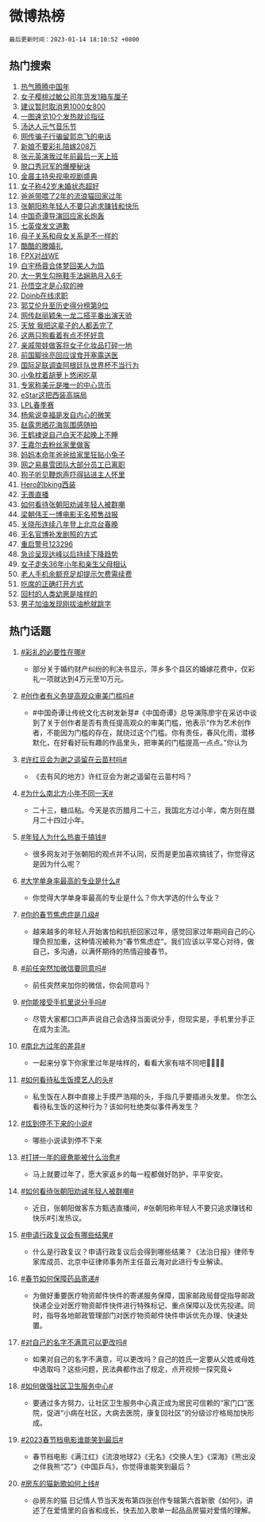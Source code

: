 # 微博热榜

`最后更新时间：2023-01-14 18:10:52 +0800`

## 热门搜索

1. [热气腾腾中国年](https://m.weibo.cn/search?containerid=100103type%3D1%26t%3D10%26q%3D%23%E7%83%AD%E6%B0%94%E8%85%BE%E8%85%BE%E4%B8%AD%E5%9B%BD%E5%B9%B4%23&stream_entry_id=51&isnewpage=1&extparam=seat%3D1%26cate%3D10103%26dgr%3D0%26c_type%3D51%26filter_type%3Drealtimehot%26pos%3D0%26display_time%3D1673691051%26pre_seqid%3D1673691051608025055372&luicode=10000011&lfid=106003type%253D25%2526t%253D3%2526disable_hot%253D1%2526filter_type%253Drealtimehot)
1. [女子樱桃过敏公司年货发1箱车厘子](https://m.weibo.cn/search?containerid=100103type%3D1%26t%3D10%26q%3D%23%E5%A5%B3%E5%AD%90%E6%A8%B1%E6%A1%83%E8%BF%87%E6%95%8F%E5%85%AC%E5%8F%B8%E5%B9%B4%E8%B4%A7%E5%8F%911%E7%AE%B1%E8%BD%A6%E5%8E%98%E5%AD%90%23&stream_entry_id=31&isnewpage=1&extparam=seat%3D1%26band_rank%3D1%26stream_entry_id%3D31%26cate%3D5001%26filter_type%3Drealtimehot%26flag%3D1%26dgr%3D0%26q%3D%2523%25E5%25A5%25B3%25E5%25AD%2590%25E6%25A8%25B1%25E6%25A1%2583%25E8%25BF%2587%25E6%2595%258F%25E5%2585%25AC%25E5%258F%25B8%25E5%25B9%25B4%25E8%25B4%25A7%25E5%258F%25911%25E7%25AE%25B1%25E8%25BD%25A6%25E5%258E%2598%25E5%25AD%2590%2523%26realpos%3D1%26c_type%3D31%26lcate%3D5001%26pos%3D0%26display_time%3D1673691051%26pre_seqid%3D1673691051608025055372&luicode=10000011&lfid=106003type%253D25%2526t%253D3%2526disable_hot%253D1%2526filter_type%253Drealtimehot)
1. [建议暂时取消男1000女800](https://m.weibo.cn/search?containerid=100103type%3D1%26t%3D10%26q%3D%23%E5%BB%BA%E8%AE%AE%E6%9A%82%E6%97%B6%E5%8F%96%E6%B6%88%E7%94%B71000%E5%A5%B3800%23&stream_entry_id=31&isnewpage=1&extparam=seat%3D1%26band_rank%3D2%26stream_entry_id%3D31%26cate%3D5001%26filter_type%3Drealtimehot%26flag%3D16%26dgr%3D0%26q%3D%2523%25E5%25BB%25BA%25E8%25AE%25AE%25E6%259A%2582%25E6%2597%25B6%25E5%258F%2596%25E6%25B6%2588%25E7%2594%25B71000%25E5%25A5%25B3800%2523%26realpos%3D2%26c_type%3D31%26lcate%3D5001%26pos%3D1%26display_time%3D1673691051%26pre_seqid%3D1673691051608025055372&luicode=10000011&lfid=106003type%253D25%2526t%253D3%2526disable_hot%253D1%2526filter_type%253Drealtimehot)
1. [一图速览10个发热就诊指征](https://m.weibo.cn/search?containerid=100103type%3D1%26t%3D10%26q%3D%23%E4%B8%80%E5%9B%BE%E9%80%9F%E8%A7%8810%E4%B8%AA%E5%8F%91%E7%83%AD%E5%B0%B1%E8%AF%8A%E6%8C%87%E5%BE%81%23&stream_entry_id=31&isnewpage=1&extparam=seat%3D1%26band_rank%3D3%26stream_entry_id%3D31%26cate%3D5001%26filter_type%3Drealtimehot%26flag%3D0%26dgr%3D0%26q%3D%2523%25E4%25B8%2580%25E5%259B%25BE%25E9%2580%259F%25E8%25A7%258810%25E4%25B8%25AA%25E5%258F%2591%25E7%2583%25AD%25E5%25B0%25B1%25E8%25AF%258A%25E6%258C%2587%25E5%25BE%2581%2523%26realpos%3D3%26c_type%3D31%26lcate%3D5001%26pos%3D2%26display_time%3D1673691051%26pre_seqid%3D1673691051608025055372&luicode=10000011&lfid=106003type%253D25%2526t%253D3%2526disable_hot%253D1%2526filter_type%253Drealtimehot)
1. [汤达人元气音乐节](https://m.weibo.cn/search?containerid=100103type%3D1%26t%3D10%26q%3D%23%E6%B1%A4%E8%BE%BE%E4%BA%BA%E5%85%83%E6%B0%94%E9%9F%B3%E4%B9%90%E8%8A%82%23&stream_entry_id=31&isnewpage=1&extparam=seat%3D1%26stream_entry_id%3D31%26cate%3D5001%26band_rank%3D4%26adid%3D178157%26filter_type%3Drealtimehot%26dgr%3D0%26q%3D%2523%25E6%25B1%25A4%25E8%25BE%25BE%25E4%25BA%25BA%25E5%2585%2583%25E6%25B0%2594%25E9%259F%25B3%25E4%25B9%2590%25E8%258A%2582%2523%26topic_ad%3D1%26c_type%3D31%26lcate%3D5001%26pos%3D3%26display_time%3D1673691051%26pre_seqid%3D1673691051608025055372&luicode=10000011&lfid=106003type%253D25%2526t%253D3%2526disable_hot%253D1%2526filter_type%253Drealtimehot)
1. [网传骗子行骗留郭京飞的电话](https://m.weibo.cn/search?containerid=100103type%3D1%26t%3D10%26q%3D%23%E7%BD%91%E4%BC%A0%E9%AA%97%E5%AD%90%E8%A1%8C%E9%AA%97%E7%95%99%E9%83%AD%E4%BA%AC%E9%A3%9E%E7%9A%84%E7%94%B5%E8%AF%9D%23&stream_entry_id=31&isnewpage=1&extparam=seat%3D1%26band_rank%3D4%26stream_entry_id%3D31%26cate%3D5001%26filter_type%3Drealtimehot%26flag%3D16%26dgr%3D0%26q%3D%2523%25E7%25BD%2591%25E4%25BC%25A0%25E9%25AA%2597%25E5%25AD%2590%25E8%25A1%258C%25E9%25AA%2597%25E7%2595%2599%25E9%2583%25AD%25E4%25BA%25AC%25E9%25A3%259E%25E7%259A%2584%25E7%2594%25B5%25E8%25AF%259D%2523%26realpos%3D4%26c_type%3D31%26lcate%3D5001%26pos%3D4%26display_time%3D1673691051%26pre_seqid%3D1673691051608025055372&luicode=10000011&lfid=106003type%253D25%2526t%253D3%2526disable_hot%253D1%2526filter_type%253Drealtimehot)
1. [新娘不要彩礼陪嫁208万](https://m.weibo.cn/search?containerid=100103type%3D1%26t%3D10%26q%3D%23%E6%96%B0%E5%A8%98%E4%B8%8D%E8%A6%81%E5%BD%A9%E7%A4%BC%E9%99%AA%E5%AB%81208%E4%B8%87%23&stream_entry_id=31&isnewpage=1&extparam=seat%3D1%26band_rank%3D5%26stream_entry_id%3D31%26cate%3D5001%26filter_type%3Drealtimehot%26flag%3D2%26dgr%3D0%26q%3D%2523%25E6%2596%25B0%25E5%25A8%2598%25E4%25B8%258D%25E8%25A6%2581%25E5%25BD%25A9%25E7%25A4%25BC%25E9%2599%25AA%25E5%25AB%2581208%25E4%25B8%2587%2523%26realpos%3D5%26c_type%3D31%26lcate%3D5001%26pos%3D5%26display_time%3D1673691051%26pre_seqid%3D1673691051608025055372&luicode=10000011&lfid=106003type%253D25%2526t%253D3%2526disable_hot%253D1%2526filter_type%253Drealtimehot)
1. [张元英演我过年前最后一天上班](https://m.weibo.cn/search?containerid=100103type%3D1%26t%3D10%26q%3D%23%E5%BC%A0%E5%85%83%E8%8B%B1%E6%BC%94%E6%88%91%E8%BF%87%E5%B9%B4%E5%89%8D%E6%9C%80%E5%90%8E%E4%B8%80%E5%A4%A9%E4%B8%8A%E7%8F%AD%23&stream_entry_id=31&isnewpage=1&extparam=seat%3D1%26band_rank%3D6%26stream_entry_id%3D31%26cate%3D5001%26filter_type%3Drealtimehot%26flag%3D1%26dgr%3D0%26q%3D%2523%25E5%25BC%25A0%25E5%2585%2583%25E8%258B%25B1%25E6%25BC%2594%25E6%2588%2591%25E8%25BF%2587%25E5%25B9%25B4%25E5%2589%258D%25E6%259C%2580%25E5%2590%258E%25E4%25B8%2580%25E5%25A4%25A9%25E4%25B8%258A%25E7%258F%25AD%2523%26realpos%3D6%26c_type%3D31%26lcate%3D5001%26pos%3D6%26display_time%3D1673691051%26pre_seqid%3D1673691051608025055372&luicode=10000011&lfid=106003type%253D25%2526t%253D3%2526disable_hot%253D1%2526filter_type%253Drealtimehot)
1. [脱口秀冠军的爆梗秘诀](https://m.weibo.cn/search?containerid=100103type%3D1%26t%3D10%26q%3D%23%E8%84%B1%E5%8F%A3%E7%A7%80%E5%86%A0%E5%86%9B%E7%9A%84%E7%88%86%E6%A2%97%E7%A7%98%E8%AF%80%23&stream_entry_id=31&isnewpage=1&extparam=seat%3D1%26stream_entry_id%3D31%26cate%3D5001%26band_rank%3D7%26adid%3D177719%26filter_type%3Drealtimehot%26dgr%3D0%26q%3D%2523%25E8%2584%25B1%25E5%258F%25A3%25E7%25A7%2580%25E5%2586%25A0%25E5%2586%259B%25E7%259A%2584%25E7%2588%2586%25E6%25A2%2597%25E7%25A7%2598%25E8%25AF%2580%2523%26topic_ad%3D1%26c_type%3D31%26lcate%3D5001%26pos%3D7%26display_time%3D1673691051%26pre_seqid%3D1673691051608025055372&luicode=10000011&lfid=106003type%253D25%2526t%253D3%2526disable_hot%253D1%2526filter_type%253Drealtimehot)
1. [金晨主持央视电视剧盛典](https://m.weibo.cn/search?containerid=100103type%3D1%26t%3D10%26q%3D%23%E9%87%91%E6%99%A8%E4%B8%BB%E6%8C%81%E5%A4%AE%E8%A7%86%E7%94%B5%E8%A7%86%E5%89%A7%E7%9B%9B%E5%85%B8%23&stream_entry_id=31&isnewpage=1&extparam=seat%3D1%26band_rank%3D7%26stream_entry_id%3D31%26cate%3D5001%26filter_type%3Drealtimehot%26flag%3D0%26dgr%3D0%26q%3D%2523%25E9%2587%2591%25E6%2599%25A8%25E4%25B8%25BB%25E6%258C%2581%25E5%25A4%25AE%25E8%25A7%2586%25E7%2594%25B5%25E8%25A7%2586%25E5%2589%25A7%25E7%259B%259B%25E5%2585%25B8%2523%26realpos%3D7%26c_type%3D31%26lcate%3D5001%26pos%3D8%26display_time%3D1673691051%26pre_seqid%3D1673691051608025055372&luicode=10000011&lfid=106003type%253D25%2526t%253D3%2526disable_hot%253D1%2526filter_type%253Drealtimehot)
1. [女子称42岁未婚状态超好](https://m.weibo.cn/search?containerid=100103type%3D1%26t%3D10%26q%3D%23%E5%A5%B3%E5%AD%90%E7%A7%B042%E5%B2%81%E6%9C%AA%E5%A9%9A%E7%8A%B6%E6%80%81%E8%B6%85%E5%A5%BD%23&stream_entry_id=31&isnewpage=1&extparam=seat%3D1%26band_rank%3D8%26stream_entry_id%3D31%26cate%3D5001%26filter_type%3Drealtimehot%26flag%3D16%26dgr%3D0%26q%3D%2523%25E5%25A5%25B3%25E5%25AD%2590%25E7%25A7%25B042%25E5%25B2%2581%25E6%259C%25AA%25E5%25A9%259A%25E7%258A%25B6%25E6%2580%2581%25E8%25B6%2585%25E5%25A5%25BD%2523%26realpos%3D8%26c_type%3D31%26lcate%3D5001%26pos%3D9%26display_time%3D1673691051%26pre_seqid%3D1673691051608025055372&luicode=10000011&lfid=106003type%253D25%2526t%253D3%2526disable_hot%253D1%2526filter_type%253Drealtimehot)
1. [爸爸带喂了2年的流浪猫回家过年](https://m.weibo.cn/search?containerid=100103type%3D1%26t%3D10%26q%3D%23%E7%88%B8%E7%88%B8%E5%B8%A6%E5%96%82%E4%BA%862%E5%B9%B4%E7%9A%84%E6%B5%81%E6%B5%AA%E7%8C%AB%E5%9B%9E%E5%AE%B6%E8%BF%87%E5%B9%B4%23&stream_entry_id=31&isnewpage=1&extparam=seat%3D1%26band_rank%3D9%26stream_entry_id%3D31%26cate%3D5001%26filter_type%3Drealtimehot%26flag%3D1%26dgr%3D0%26q%3D%2523%25E7%2588%25B8%25E7%2588%25B8%25E5%25B8%25A6%25E5%2596%2582%25E4%25BA%25862%25E5%25B9%25B4%25E7%259A%2584%25E6%25B5%2581%25E6%25B5%25AA%25E7%258C%25AB%25E5%259B%259E%25E5%25AE%25B6%25E8%25BF%2587%25E5%25B9%25B4%2523%26realpos%3D9%26c_type%3D31%26lcate%3D5001%26pos%3D10%26display_time%3D1673691051%26pre_seqid%3D1673691051608025055372&luicode=10000011&lfid=106003type%253D25%2526t%253D3%2526disable_hot%253D1%2526filter_type%253Drealtimehot)
1. [张朝阳称年轻人不要只追求赚钱和快乐](https://m.weibo.cn/search?containerid=100103type%3D1%26t%3D10%26q%3D%23%E5%BC%A0%E6%9C%9D%E9%98%B3%E7%A7%B0%E5%B9%B4%E8%BD%BB%E4%BA%BA%E4%B8%8D%E8%A6%81%E5%8F%AA%E8%BF%BD%E6%B1%82%E8%B5%9A%E9%92%B1%E5%92%8C%E5%BF%AB%E4%B9%90%23&stream_entry_id=31&isnewpage=1&extparam=seat%3D1%26band_rank%3D10%26stream_entry_id%3D31%26cate%3D5001%26filter_type%3Drealtimehot%26flag%3D16%26dgr%3D0%26q%3D%2523%25E5%25BC%25A0%25E6%259C%259D%25E9%2598%25B3%25E7%25A7%25B0%25E5%25B9%25B4%25E8%25BD%25BB%25E4%25BA%25BA%25E4%25B8%258D%25E8%25A6%2581%25E5%258F%25AA%25E8%25BF%25BD%25E6%25B1%2582%25E8%25B5%259A%25E9%2592%25B1%25E5%2592%258C%25E5%25BF%25AB%25E4%25B9%2590%2523%26realpos%3D10%26c_type%3D31%26lcate%3D5001%26pos%3D11%26display_time%3D1673691051%26pre_seqid%3D1673691051608025055372&luicode=10000011&lfid=106003type%253D25%2526t%253D3%2526disable_hot%253D1%2526filter_type%253Drealtimehot)
1. [中国奇谭导演回应家长炮轰](https://m.weibo.cn/search?containerid=100103type%3D1%26t%3D10%26q%3D%23%E4%B8%AD%E5%9B%BD%E5%A5%87%E8%B0%AD%E5%AF%BC%E6%BC%94%E5%9B%9E%E5%BA%94%E5%AE%B6%E9%95%BF%E7%82%AE%E8%BD%B0%23&stream_entry_id=31&isnewpage=1&extparam=seat%3D1%26band_rank%3D11%26stream_entry_id%3D31%26cate%3D5001%26filter_type%3Drealtimehot%26flag%3D1%26dgr%3D0%26q%3D%2523%25E4%25B8%25AD%25E5%259B%25BD%25E5%25A5%2587%25E8%25B0%25AD%25E5%25AF%25BC%25E6%25BC%2594%25E5%259B%259E%25E5%25BA%2594%25E5%25AE%25B6%25E9%2595%25BF%25E7%2582%25AE%25E8%25BD%25B0%2523%26realpos%3D11%26c_type%3D31%26lcate%3D5001%26pos%3D12%26display_time%3D1673691051%26pre_seqid%3D1673691051608025055372&luicode=10000011&lfid=106003type%253D25%2526t%253D3%2526disable_hot%253D1%2526filter_type%253Drealtimehot)
1. [七英俊发文道歉](https://m.weibo.cn/search?containerid=100103type%3D1%26t%3D10%26q%3D%23%E4%B8%83%E8%8B%B1%E4%BF%8A%E5%8F%91%E6%96%87%E9%81%93%E6%AD%89%23&stream_entry_id=31&isnewpage=1&extparam=seat%3D1%26band_rank%3D12%26stream_entry_id%3D31%26cate%3D5001%26filter_type%3Drealtimehot%26flag%3D1%26dgr%3D0%26q%3D%2523%25E4%25B8%2583%25E8%258B%25B1%25E4%25BF%258A%25E5%258F%2591%25E6%2596%2587%25E9%2581%2593%25E6%25AD%2589%2523%26realpos%3D12%26c_type%3D31%26lcate%3D5001%26pos%3D13%26display_time%3D1673691051%26pre_seqid%3D1673691051608025055372&luicode=10000011&lfid=106003type%253D25%2526t%253D3%2526disable_hot%253D1%2526filter_type%253Drealtimehot)
1. [母子关系和母女关系是不一样的](https://m.weibo.cn/search?containerid=100103type%3D1%26t%3D10%26q%3D%E6%AF%8D%E5%AD%90%E5%85%B3%E7%B3%BB%E5%92%8C%E6%AF%8D%E5%A5%B3%E5%85%B3%E7%B3%BB%E6%98%AF%E4%B8%8D%E4%B8%80%E6%A0%B7%E7%9A%84&stream_entry_id=31&isnewpage=1&extparam=seat%3D1%26band_rank%3D13%26stream_entry_id%3D31%26cate%3D5001%26filter_type%3Drealtimehot%26flag%3D1%26dgr%3D0%26q%3D%25E6%25AF%258D%25E5%25AD%2590%25E5%2585%25B3%25E7%25B3%25BB%25E5%2592%258C%25E6%25AF%258D%25E5%25A5%25B3%25E5%2585%25B3%25E7%25B3%25BB%25E6%2598%25AF%25E4%25B8%258D%25E4%25B8%2580%25E6%25A0%25B7%25E7%259A%2584%26realpos%3D13%26c_type%3D31%26lcate%3D5001%26pos%3D14%26display_time%3D1673691051%26pre_seqid%3D1673691051608025055372&luicode=10000011&lfid=106003type%253D25%2526t%253D3%2526disable_hot%253D1%2526filter_type%253Drealtimehot)
1. [酷酷的滕婚礼](https://m.weibo.cn/search?containerid=100103type%3D1%26t%3D10%26q%3D%23%E9%85%B7%E9%85%B7%E7%9A%84%E6%BB%95%E5%A9%9A%E7%A4%BC%23&stream_entry_id=31&isnewpage=1&extparam=seat%3D1%26band_rank%3D14%26stream_entry_id%3D31%26cate%3D5001%26filter_type%3Drealtimehot%26flag%3D0%26dgr%3D0%26q%3D%2523%25E9%2585%25B7%25E9%2585%25B7%25E7%259A%2584%25E6%25BB%2595%25E5%25A9%259A%25E7%25A4%25BC%2523%26realpos%3D14%26c_type%3D31%26lcate%3D5001%26pos%3D15%26display_time%3D1673691051%26pre_seqid%3D1673691051608025055372&luicode=10000011&lfid=106003type%253D25%2526t%253D3%2526disable_hot%253D1%2526filter_type%253Drealtimehot)
1. [FPX对战WE](https://m.weibo.cn/search?containerid=100103type%3D1%26t%3D10%26q%3D%23FPX%E5%AF%B9%E6%88%98WE%23&stream_entry_id=31&isnewpage=1&extparam=seat%3D1%26band_rank%3D15%26stream_entry_id%3D31%26cate%3D5001%26filter_type%3Drealtimehot%26flag%3D0%26dgr%3D0%26q%3D%2523FPX%25E5%25AF%25B9%25E6%2588%2598WE%2523%26realpos%3D15%26c_type%3D31%26lcate%3D5001%26pos%3D16%26display_time%3D1673691051%26pre_seqid%3D1673691051608025055372&luicode=10000011&lfid=106003type%253D25%2526t%253D3%2526disable_hot%253D1%2526filter_type%253Drealtimehot)
1. [白宇杨蓉合体梦回美人为馅](https://m.weibo.cn/search?containerid=100103type%3D1%26t%3D10%26q%3D%23%E7%99%BD%E5%AE%87%E6%9D%A8%E8%93%89%E5%90%88%E4%BD%93%E6%A2%A6%E5%9B%9E%E7%BE%8E%E4%BA%BA%E4%B8%BA%E9%A6%85%23&stream_entry_id=31&isnewpage=1&extparam=seat%3D1%26band_rank%3D16%26stream_entry_id%3D31%26cate%3D5001%26filter_type%3Drealtimehot%26flag%3D1%26dgr%3D0%26q%3D%2523%25E7%2599%25BD%25E5%25AE%2587%25E6%259D%25A8%25E8%2593%2589%25E5%2590%2588%25E4%25BD%2593%25E6%25A2%25A6%25E5%259B%259E%25E7%25BE%258E%25E4%25BA%25BA%25E4%25B8%25BA%25E9%25A6%2585%2523%26realpos%3D16%26c_type%3D31%26lcate%3D5001%26pos%3D17%26display_time%3D1673691051%26pre_seqid%3D1673691051608025055372&luicode=10000011&lfid=106003type%253D25%2526t%253D3%2526disable_hot%253D1%2526filter_type%253Drealtimehot)
1. [大一男生勾拖鞋手法娴熟月入6千](https://m.weibo.cn/search?containerid=100103type%3D1%26t%3D10%26q%3D%23%E5%A4%A7%E4%B8%80%E7%94%B7%E7%94%9F%E5%8B%BE%E6%8B%96%E9%9E%8B%E6%89%8B%E6%B3%95%E5%A8%B4%E7%86%9F%E6%9C%88%E5%85%A56%E5%8D%83%23&stream_entry_id=31&isnewpage=1&extparam=seat%3D1%26band_rank%3D17%26stream_entry_id%3D31%26cate%3D5001%26filter_type%3Drealtimehot%26flag%3D0%26dgr%3D0%26q%3D%2523%25E5%25A4%25A7%25E4%25B8%2580%25E7%2594%25B7%25E7%2594%259F%25E5%258B%25BE%25E6%258B%2596%25E9%259E%258B%25E6%2589%258B%25E6%25B3%2595%25E5%25A8%25B4%25E7%2586%259F%25E6%259C%2588%25E5%2585%25A56%25E5%258D%2583%2523%26realpos%3D17%26c_type%3D31%26lcate%3D5001%26pos%3D18%26display_time%3D1673691051%26pre_seqid%3D1673691051608025055372&luicode=10000011&lfid=106003type%253D25%2526t%253D3%2526disable_hot%253D1%2526filter_type%253Drealtimehot)
1. [孙悟空才是心软的神](https://m.weibo.cn/search?containerid=100103type%3D1%26t%3D10%26q%3D%23%E5%AD%99%E6%82%9F%E7%A9%BA%E6%89%8D%E6%98%AF%E5%BF%83%E8%BD%AF%E7%9A%84%E7%A5%9E%23&stream_entry_id=31&isnewpage=1&extparam=seat%3D1%26band_rank%3D18%26stream_entry_id%3D31%26cate%3D5001%26filter_type%3Drealtimehot%26flag%3D0%26dgr%3D0%26q%3D%2523%25E5%25AD%2599%25E6%2582%259F%25E7%25A9%25BA%25E6%2589%258D%25E6%2598%25AF%25E5%25BF%2583%25E8%25BD%25AF%25E7%259A%2584%25E7%25A5%259E%2523%26realpos%3D18%26c_type%3D31%26lcate%3D5001%26pos%3D19%26display_time%3D1673691051%26pre_seqid%3D1673691051608025055372&luicode=10000011&lfid=106003type%253D25%2526t%253D3%2526disable_hot%253D1%2526filter_type%253Drealtimehot)
1. [Doinb在线求职](https://m.weibo.cn/search?containerid=100103type%3D1%26t%3D10%26q%3D%23Doinb%E5%9C%A8%E7%BA%BF%E6%B1%82%E8%81%8C%23&stream_entry_id=31&isnewpage=1&extparam=seat%3D1%26band_rank%3D19%26stream_entry_id%3D31%26cate%3D5001%26filter_type%3Drealtimehot%26flag%3D1%26dgr%3D0%26q%3D%2523Doinb%25E5%259C%25A8%25E7%25BA%25BF%25E6%25B1%2582%25E8%2581%258C%2523%26realpos%3D19%26c_type%3D31%26lcate%3D5001%26pos%3D20%26display_time%3D1673691051%26pre_seqid%3D1673691051608025055372&luicode=10000011&lfid=106003type%253D25%2526t%253D3%2526disable_hot%253D1%2526filter_type%253Drealtimehot)
1. [郭艾伦升至历史得分榜第9位](https://m.weibo.cn/search?containerid=100103type%3D1%26t%3D10%26q%3D%23%E9%83%AD%E8%89%BE%E4%BC%A6%E5%8D%87%E8%87%B3%E5%8E%86%E5%8F%B2%E5%BE%97%E5%88%86%E6%A6%9C%E7%AC%AC9%E4%BD%8D%23&stream_entry_id=31&isnewpage=1&extparam=seat%3D1%26band_rank%3D20%26stream_entry_id%3D31%26cate%3D5001%26filter_type%3Drealtimehot%26flag%3D1%26dgr%3D0%26q%3D%2523%25E9%2583%25AD%25E8%2589%25BE%25E4%25BC%25A6%25E5%258D%2587%25E8%2587%25B3%25E5%258E%2586%25E5%258F%25B2%25E5%25BE%2597%25E5%2588%2586%25E6%25A6%259C%25E7%25AC%25AC9%25E4%25BD%258D%2523%26realpos%3D20%26c_type%3D31%26lcate%3D5001%26pos%3D21%26display_time%3D1673691051%26pre_seqid%3D1673691051608025055372&luicode=10000011&lfid=106003type%253D25%2526t%253D3%2526disable_hot%253D1%2526filter_type%253Drealtimehot)
1. [网传赵丽颖朱一龙二搭平番出演天骄](https://m.weibo.cn/search?containerid=100103type%3D1%26t%3D10%26q%3D%23%E7%BD%91%E4%BC%A0%E8%B5%B5%E4%B8%BD%E9%A2%96%E6%9C%B1%E4%B8%80%E9%BE%99%E4%BA%8C%E6%90%AD%E5%B9%B3%E7%95%AA%E5%87%BA%E6%BC%94%E5%A4%A9%E9%AA%84%23&stream_entry_id=31&isnewpage=1&extparam=seat%3D1%26band_rank%3D21%26stream_entry_id%3D31%26cate%3D5001%26filter_type%3Drealtimehot%26flag%3D2%26dgr%3D0%26q%3D%2523%25E7%25BD%2591%25E4%25BC%25A0%25E8%25B5%25B5%25E4%25B8%25BD%25E9%25A2%2596%25E6%259C%25B1%25E4%25B8%2580%25E9%25BE%2599%25E4%25BA%258C%25E6%2590%25AD%25E5%25B9%25B3%25E7%2595%25AA%25E5%2587%25BA%25E6%25BC%2594%25E5%25A4%25A9%25E9%25AA%2584%2523%26realpos%3D21%26c_type%3D31%26lcate%3D5001%26pos%3D22%26display_time%3D1673691051%26pre_seqid%3D1673691051608025055372&luicode=10000011&lfid=106003type%253D25%2526t%253D3%2526disable_hot%253D1%2526filter_type%253Drealtimehot)
1. [天放 我把这辈子的人都丢完了](https://m.weibo.cn/search?containerid=100103type%3D1%26t%3D10%26q%3D%E5%A4%A9%E6%94%BE+%E6%88%91%E6%8A%8A%E8%BF%99%E8%BE%88%E5%AD%90%E7%9A%84%E4%BA%BA%E9%83%BD%E4%B8%A2%E5%AE%8C%E4%BA%86&stream_entry_id=31&isnewpage=1&extparam=seat%3D1%26band_rank%3D22%26stream_entry_id%3D31%26cate%3D5001%26filter_type%3Drealtimehot%26flag%3D0%26dgr%3D0%26q%3D%25E5%25A4%25A9%25E6%2594%25BE%2520%25E6%2588%2591%25E6%258A%258A%25E8%25BF%2599%25E8%25BE%2588%25E5%25AD%2590%25E7%259A%2584%25E4%25BA%25BA%25E9%2583%25BD%25E4%25B8%25A2%25E5%25AE%258C%25E4%25BA%2586%26realpos%3D22%26c_type%3D31%26lcate%3D5001%26pos%3D23%26display_time%3D1673691051%26pre_seqid%3D1673691051608025055372&luicode=10000011&lfid=106003type%253D25%2526t%253D3%2526disable_hot%253D1%2526filter_type%253Drealtimehot)
1. [这两只狗看着有点不怀好意](https://m.weibo.cn/search?containerid=100103type%3D1%26t%3D10%26q%3D%23%E8%BF%99%E4%B8%A4%E5%8F%AA%E7%8B%97%E7%9C%8B%E7%9D%80%E6%9C%89%E7%82%B9%E4%B8%8D%E6%80%80%E5%A5%BD%E6%84%8F%23&stream_entry_id=31&isnewpage=1&extparam=seat%3D1%26band_rank%3D23%26stream_entry_id%3D31%26cate%3D5001%26filter_type%3Drealtimehot%26flag%3D1%26dgr%3D0%26q%3D%2523%25E8%25BF%2599%25E4%25B8%25A4%25E5%258F%25AA%25E7%258B%2597%25E7%259C%258B%25E7%259D%2580%25E6%259C%2589%25E7%2582%25B9%25E4%25B8%258D%25E6%2580%2580%25E5%25A5%25BD%25E6%2584%258F%2523%26realpos%3D23%26c_type%3D31%26lcate%3D5001%26pos%3D24%26display_time%3D1673691051%26pre_seqid%3D1673691051608025055372&luicode=10000011&lfid=106003type%253D25%2526t%253D3%2526disable_hot%253D1%2526filter_type%253Drealtimehot)
1. [亲戚带娃做客将女子化妆品打碎一地](https://m.weibo.cn/search?containerid=100103type%3D1%26t%3D10%26q%3D%23%E4%BA%B2%E6%88%9A%E5%B8%A6%E5%A8%83%E5%81%9A%E5%AE%A2%E5%B0%86%E5%A5%B3%E5%AD%90%E5%8C%96%E5%A6%86%E5%93%81%E6%89%93%E7%A2%8E%E4%B8%80%E5%9C%B0%23&stream_entry_id=31&isnewpage=1&extparam=seat%3D1%26band_rank%3D24%26stream_entry_id%3D31%26cate%3D5001%26filter_type%3Drealtimehot%26flag%3D0%26dgr%3D0%26q%3D%2523%25E4%25BA%25B2%25E6%2588%259A%25E5%25B8%25A6%25E5%25A8%2583%25E5%2581%259A%25E5%25AE%25A2%25E5%25B0%2586%25E5%25A5%25B3%25E5%25AD%2590%25E5%258C%2596%25E5%25A6%2586%25E5%2593%2581%25E6%2589%2593%25E7%25A2%258E%25E4%25B8%2580%25E5%259C%25B0%2523%26realpos%3D24%26c_type%3D31%26lcate%3D5001%26pos%3D25%26display_time%3D1673691051%26pre_seqid%3D1673691051608025055372&luicode=10000011&lfid=106003type%253D25%2526t%253D3%2526disable_hot%253D1%2526filter_type%253Drealtimehot)
1. [前国脚徐亮回应误食开塞露送医](https://m.weibo.cn/search?containerid=100103type%3D1%26t%3D10%26q%3D%23%E5%89%8D%E5%9B%BD%E8%84%9A%E5%BE%90%E4%BA%AE%E5%9B%9E%E5%BA%94%E8%AF%AF%E9%A3%9F%E5%BC%80%E5%A1%9E%E9%9C%B2%E9%80%81%E5%8C%BB%23&stream_entry_id=31&isnewpage=1&extparam=seat%3D1%26band_rank%3D25%26stream_entry_id%3D31%26cate%3D5001%26filter_type%3Drealtimehot%26flag%3D1%26dgr%3D0%26q%3D%2523%25E5%2589%258D%25E5%259B%25BD%25E8%2584%259A%25E5%25BE%2590%25E4%25BA%25AE%25E5%259B%259E%25E5%25BA%2594%25E8%25AF%25AF%25E9%25A3%259F%25E5%25BC%2580%25E5%25A1%259E%25E9%259C%25B2%25E9%2580%2581%25E5%258C%25BB%2523%26realpos%3D25%26c_type%3D31%26lcate%3D5001%26pos%3D26%26display_time%3D1673691051%26pre_seqid%3D1673691051608025055372&luicode=10000011&lfid=106003type%253D25%2526t%253D3%2526disable_hot%253D1%2526filter_type%253Drealtimehot)
1. [国际足联调查阿根廷队世界杯不当行为](https://m.weibo.cn/search?containerid=100103type%3D1%26t%3D10%26q%3D%23%E5%9B%BD%E9%99%85%E8%B6%B3%E8%81%94%E8%B0%83%E6%9F%A5%E9%98%BF%E6%A0%B9%E5%BB%B7%E9%98%9F%E4%B8%96%E7%95%8C%E6%9D%AF%E4%B8%8D%E5%BD%93%E8%A1%8C%E4%B8%BA%23&stream_entry_id=31&isnewpage=1&extparam=seat%3D1%26band_rank%3D26%26stream_entry_id%3D31%26cate%3D5001%26filter_type%3Drealtimehot%26flag%3D0%26dgr%3D0%26q%3D%2523%25E5%259B%25BD%25E9%2599%2585%25E8%25B6%25B3%25E8%2581%2594%25E8%25B0%2583%25E6%259F%25A5%25E9%2598%25BF%25E6%25A0%25B9%25E5%25BB%25B7%25E9%2598%259F%25E4%25B8%2596%25E7%2595%258C%25E6%259D%25AF%25E4%25B8%258D%25E5%25BD%2593%25E8%25A1%258C%25E4%25B8%25BA%2523%26realpos%3D26%26c_type%3D31%26lcate%3D5001%26pos%3D27%26display_time%3D1673691051%26pre_seqid%3D1673691051608025055372&luicode=10000011&lfid=106003type%253D25%2526t%253D3%2526disable_hot%253D1%2526filter_type%253Drealtimehot)
1. [小兔枕着胡萝卜悠闲吃草](https://m.weibo.cn/search?containerid=100103type%3D1%26t%3D10%26q%3D%23%E5%B0%8F%E5%85%94%E6%9E%95%E7%9D%80%E8%83%A1%E8%90%9D%E5%8D%9C%E6%82%A0%E9%97%B2%E5%90%83%E8%8D%89%23&stream_entry_id=31&isnewpage=1&extparam=seat%3D1%26band_rank%3D27%26stream_entry_id%3D31%26cate%3D5001%26filter_type%3Drealtimehot%26flag%3D0%26dgr%3D0%26q%3D%2523%25E5%25B0%258F%25E5%2585%2594%25E6%259E%2595%25E7%259D%2580%25E8%2583%25A1%25E8%2590%259D%25E5%258D%259C%25E6%2582%25A0%25E9%2597%25B2%25E5%2590%2583%25E8%258D%2589%2523%26realpos%3D27%26c_type%3D31%26lcate%3D5001%26pos%3D28%26display_time%3D1673691051%26pre_seqid%3D1673691051608025055372&luicode=10000011&lfid=106003type%253D25%2526t%253D3%2526disable_hot%253D1%2526filter_type%253Drealtimehot)
1. [专家称美元是唯一的中心货币](https://m.weibo.cn/search?containerid=100103type%3D1%26t%3D10%26q%3D%23%E4%B8%93%E5%AE%B6%E7%A7%B0%E7%BE%8E%E5%85%83%E6%98%AF%E5%94%AF%E4%B8%80%E7%9A%84%E4%B8%AD%E5%BF%83%E8%B4%A7%E5%B8%81%23&stream_entry_id=31&isnewpage=1&extparam=seat%3D1%26band_rank%3D28%26stream_entry_id%3D31%26cate%3D5001%26filter_type%3Drealtimehot%26flag%3D0%26dgr%3D0%26q%3D%2523%25E4%25B8%2593%25E5%25AE%25B6%25E7%25A7%25B0%25E7%25BE%258E%25E5%2585%2583%25E6%2598%25AF%25E5%2594%25AF%25E4%25B8%2580%25E7%259A%2584%25E4%25B8%25AD%25E5%25BF%2583%25E8%25B4%25A7%25E5%25B8%2581%2523%26realpos%3D28%26c_type%3D31%26lcate%3D5001%26pos%3D29%26display_time%3D1673691051%26pre_seqid%3D1673691051608025055372&luicode=10000011&lfid=106003type%253D25%2526t%253D3%2526disable_hot%253D1%2526filter_type%253Drealtimehot)
1. [eStar这把西装高端局](https://m.weibo.cn/search?containerid=100103type%3D1%26t%3D10%26q%3D%23eStar%E8%BF%99%E6%8A%8A%E8%A5%BF%E8%A3%85%E9%AB%98%E7%AB%AF%E5%B1%80%23&stream_entry_id=31&isnewpage=1&extparam=seat%3D1%26band_rank%3D29%26stream_entry_id%3D31%26cate%3D5001%26filter_type%3Drealtimehot%26flag%3D1%26dgr%3D0%26q%3D%2523eStar%25E8%25BF%2599%25E6%258A%258A%25E8%25A5%25BF%25E8%25A3%2585%25E9%25AB%2598%25E7%25AB%25AF%25E5%25B1%2580%2523%26realpos%3D29%26c_type%3D31%26lcate%3D5001%26pos%3D30%26display_time%3D1673691051%26pre_seqid%3D1673691051608025055372&luicode=10000011&lfid=106003type%253D25%2526t%253D3%2526disable_hot%253D1%2526filter_type%253Drealtimehot)
1. [LPL春季赛](https://m.weibo.cn/search?containerid=100103type%3D1%26t%3D10%26q%3D%23LPL%E6%98%A5%E5%AD%A3%E8%B5%9B%23&stream_entry_id=31&isnewpage=1&extparam=seat%3D1%26band_rank%3D30%26stream_entry_id%3D31%26cate%3D5001%26filter_type%3Drealtimehot%26flag%3D0%26dgr%3D0%26q%3D%2523LPL%25E6%2598%25A5%25E5%25AD%25A3%25E8%25B5%259B%2523%26realpos%3D30%26c_type%3D31%26lcate%3D5001%26pos%3D31%26display_time%3D1673691051%26pre_seqid%3D1673691051608025055372&luicode=10000011&lfid=106003type%253D25%2526t%253D3%2526disable_hot%253D1%2526filter_type%253Drealtimehot)
1. [杨紫说幸福是发自内心的微笑](https://m.weibo.cn/search?containerid=100103type%3D1%26t%3D10%26q%3D%23%E6%9D%A8%E7%B4%AB%E8%AF%B4%E5%B9%B8%E7%A6%8F%E6%98%AF%E5%8F%91%E8%87%AA%E5%86%85%E5%BF%83%E7%9A%84%E5%BE%AE%E7%AC%91%23&stream_entry_id=31&isnewpage=1&extparam=seat%3D1%26band_rank%3D31%26stream_entry_id%3D31%26cate%3D5001%26filter_type%3Drealtimehot%26flag%3D1%26dgr%3D0%26q%3D%2523%25E6%259D%25A8%25E7%25B4%25AB%25E8%25AF%25B4%25E5%25B9%25B8%25E7%25A6%258F%25E6%2598%25AF%25E5%258F%2591%25E8%2587%25AA%25E5%2586%2585%25E5%25BF%2583%25E7%259A%2584%25E5%25BE%25AE%25E7%25AC%2591%2523%26realpos%3D31%26c_type%3D31%26lcate%3D5001%26pos%3D32%26display_time%3D1673691051%26pre_seqid%3D1673691051608025055372&luicode=10000011&lfid=106003type%253D25%2526t%253D3%2526disable_hot%253D1%2526filter_type%253Drealtimehot)
1. [赵露思晒花海氛围感随拍](https://m.weibo.cn/search?containerid=100103type%3D1%26t%3D10%26q%3D%23%E8%B5%B5%E9%9C%B2%E6%80%9D%E6%99%92%E8%8A%B1%E6%B5%B7%E6%B0%9B%E5%9B%B4%E6%84%9F%E9%9A%8F%E6%8B%8D%23&stream_entry_id=31&isnewpage=1&extparam=seat%3D1%26band_rank%3D32%26stream_entry_id%3D31%26cate%3D5001%26filter_type%3Drealtimehot%26flag%3D1%26dgr%3D0%26q%3D%2523%25E8%25B5%25B5%25E9%259C%25B2%25E6%2580%259D%25E6%2599%2592%25E8%258A%25B1%25E6%25B5%25B7%25E6%25B0%259B%25E5%259B%25B4%25E6%2584%259F%25E9%259A%258F%25E6%258B%258D%2523%26realpos%3D32%26c_type%3D31%26lcate%3D5001%26pos%3D33%26display_time%3D1673691051%26pre_seqid%3D1673691051608025055372&luicode=10000011&lfid=106003type%253D25%2526t%253D3%2526disable_hot%253D1%2526filter_type%253Drealtimehot)
1. [王鹤棣说自己白天不起晚上不睡](https://m.weibo.cn/search?containerid=100103type%3D1%26t%3D10%26q%3D%23%E7%8E%8B%E9%B9%A4%E6%A3%A3%E8%AF%B4%E8%87%AA%E5%B7%B1%E7%99%BD%E5%A4%A9%E4%B8%8D%E8%B5%B7%E6%99%9A%E4%B8%8A%E4%B8%8D%E7%9D%A1%23&stream_entry_id=31&isnewpage=1&extparam=seat%3D1%26band_rank%3D33%26stream_entry_id%3D31%26cate%3D5001%26filter_type%3Drealtimehot%26flag%3D1%26dgr%3D0%26q%3D%2523%25E7%258E%258B%25E9%25B9%25A4%25E6%25A3%25A3%25E8%25AF%25B4%25E8%2587%25AA%25E5%25B7%25B1%25E7%2599%25BD%25E5%25A4%25A9%25E4%25B8%258D%25E8%25B5%25B7%25E6%2599%259A%25E4%25B8%258A%25E4%25B8%258D%25E7%259D%25A1%2523%26realpos%3D33%26c_type%3D31%26lcate%3D5001%26pos%3D34%26display_time%3D1673691051%26pre_seqid%3D1673691051608025055372&luicode=10000011&lfid=106003type%253D25%2526t%253D3%2526disable_hot%253D1%2526filter_type%253Drealtimehot)
1. [王嘉尔去粉丝家里做客](https://m.weibo.cn/search?containerid=100103type%3D1%26t%3D10%26q%3D%23%E7%8E%8B%E5%98%89%E5%B0%94%E5%8E%BB%E7%B2%89%E4%B8%9D%E5%AE%B6%E9%87%8C%E5%81%9A%E5%AE%A2%23&stream_entry_id=31&isnewpage=1&extparam=seat%3D1%26band_rank%3D34%26stream_entry_id%3D31%26cate%3D5001%26filter_type%3Drealtimehot%26flag%3D0%26dgr%3D0%26q%3D%2523%25E7%258E%258B%25E5%2598%2589%25E5%25B0%2594%25E5%258E%25BB%25E7%25B2%2589%25E4%25B8%259D%25E5%25AE%25B6%25E9%2587%258C%25E5%2581%259A%25E5%25AE%25A2%2523%26realpos%3D34%26c_type%3D31%26lcate%3D5001%26pos%3D35%26display_time%3D1673691051%26pre_seqid%3D1673691051608025055372&luicode=10000011&lfid=106003type%253D25%2526t%253D3%2526disable_hot%253D1%2526filter_type%253Drealtimehot)
1. [妈妈本命年爸爸给家里狂贴小兔子](https://m.weibo.cn/search?containerid=100103type%3D1%26t%3D10%26q%3D%23%E5%A6%88%E5%A6%88%E6%9C%AC%E5%91%BD%E5%B9%B4%E7%88%B8%E7%88%B8%E7%BB%99%E5%AE%B6%E9%87%8C%E7%8B%82%E8%B4%B4%E5%B0%8F%E5%85%94%E5%AD%90%23&stream_entry_id=31&isnewpage=1&extparam=seat%3D1%26band_rank%3D35%26stream_entry_id%3D31%26cate%3D5001%26filter_type%3Drealtimehot%26flag%3D0%26dgr%3D0%26q%3D%2523%25E5%25A6%2588%25E5%25A6%2588%25E6%259C%25AC%25E5%2591%25BD%25E5%25B9%25B4%25E7%2588%25B8%25E7%2588%25B8%25E7%25BB%2599%25E5%25AE%25B6%25E9%2587%258C%25E7%258B%2582%25E8%25B4%25B4%25E5%25B0%258F%25E5%2585%2594%25E5%25AD%2590%2523%26realpos%3D35%26c_type%3D31%26lcate%3D5001%26pos%3D36%26display_time%3D1673691051%26pre_seqid%3D1673691051608025055372&luicode=10000011&lfid=106003type%253D25%2526t%253D3%2526disable_hot%253D1%2526filter_type%253Drealtimehot)
1. [网之易暴雪团队大部分员工已离职](https://m.weibo.cn/search?containerid=100103type%3D1%26t%3D10%26q%3D%23%E7%BD%91%E4%B9%8B%E6%98%93%E6%9A%B4%E9%9B%AA%E5%9B%A2%E9%98%9F%E5%A4%A7%E9%83%A8%E5%88%86%E5%91%98%E5%B7%A5%E5%B7%B2%E7%A6%BB%E8%81%8C%23&stream_entry_id=31&isnewpage=1&extparam=seat%3D1%26band_rank%3D36%26stream_entry_id%3D31%26cate%3D5001%26filter_type%3Drealtimehot%26flag%3D1%26dgr%3D0%26q%3D%2523%25E7%25BD%2591%25E4%25B9%258B%25E6%2598%2593%25E6%259A%25B4%25E9%259B%25AA%25E5%259B%25A2%25E9%2598%259F%25E5%25A4%25A7%25E9%2583%25A8%25E5%2588%2586%25E5%2591%2598%25E5%25B7%25A5%25E5%25B7%25B2%25E7%25A6%25BB%25E8%2581%258C%2523%26realpos%3D36%26c_type%3D31%26lcate%3D5001%26pos%3D37%26display_time%3D1673691051%26pre_seqid%3D1673691051608025055372&luicode=10000011&lfid=106003type%253D25%2526t%253D3%2526disable_hot%253D1%2526filter_type%253Drealtimehot)
1. [狗子听见鞭炮声吓得钻进主人怀里](https://m.weibo.cn/search?containerid=100103type%3D1%26t%3D10%26q%3D%23%E7%8B%97%E5%AD%90%E5%90%AC%E8%A7%81%E9%9E%AD%E7%82%AE%E5%A3%B0%E5%90%93%E5%BE%97%E9%92%BB%E8%BF%9B%E4%B8%BB%E4%BA%BA%E6%80%80%E9%87%8C%23&stream_entry_id=31&isnewpage=1&extparam=seat%3D1%26band_rank%3D37%26stream_entry_id%3D31%26cate%3D5001%26filter_type%3Drealtimehot%26flag%3D0%26dgr%3D0%26q%3D%2523%25E7%258B%2597%25E5%25AD%2590%25E5%2590%25AC%25E8%25A7%2581%25E9%259E%25AD%25E7%2582%25AE%25E5%25A3%25B0%25E5%2590%2593%25E5%25BE%2597%25E9%2592%25BB%25E8%25BF%259B%25E4%25B8%25BB%25E4%25BA%25BA%25E6%2580%2580%25E9%2587%258C%2523%26realpos%3D37%26c_type%3D31%26lcate%3D5001%26pos%3D38%26display_time%3D1673691051%26pre_seqid%3D1673691051608025055372&luicode=10000011&lfid=106003type%253D25%2526t%253D3%2526disable_hot%253D1%2526filter_type%253Drealtimehot)
1. [Hero的bking西装](https://m.weibo.cn/search?containerid=100103type%3D1%26t%3D10%26q%3D%23Hero%E7%9A%84bking%E8%A5%BF%E8%A3%85%23&stream_entry_id=31&isnewpage=1&extparam=seat%3D1%26band_rank%3D38%26stream_entry_id%3D31%26cate%3D5001%26filter_type%3Drealtimehot%26flag%3D1%26dgr%3D0%26q%3D%2523Hero%25E7%259A%2584bking%25E8%25A5%25BF%25E8%25A3%2585%2523%26realpos%3D38%26c_type%3D31%26lcate%3D5001%26pos%3D39%26display_time%3D1673691051%26pre_seqid%3D1673691051608025055372&luicode=10000011&lfid=106003type%253D25%2526t%253D3%2526disable_hot%253D1%2526filter_type%253Drealtimehot)
1. [无畏直播](https://m.weibo.cn/search?containerid=100103type%3D1%26t%3D10%26q%3D%23%E6%97%A0%E7%95%8F%E7%9B%B4%E6%92%AD%23&stream_entry_id=31&isnewpage=1&extparam=seat%3D1%26band_rank%3D39%26stream_entry_id%3D31%26cate%3D5001%26filter_type%3Drealtimehot%26flag%3D0%26dgr%3D0%26q%3D%2523%25E6%2597%25A0%25E7%2595%258F%25E7%259B%25B4%25E6%2592%25AD%2523%26realpos%3D39%26c_type%3D31%26lcate%3D5001%26pos%3D40%26display_time%3D1673691051%26pre_seqid%3D1673691051608025055372&luicode=10000011&lfid=106003type%253D25%2526t%253D3%2526disable_hot%253D1%2526filter_type%253Drealtimehot)
1. [如何看待张朝阳劝诫年轻人被群嘲](https://m.weibo.cn/search?containerid=100103type%3D1%26t%3D10%26q%3D%23%E5%A6%82%E4%BD%95%E7%9C%8B%E5%BE%85%E5%BC%A0%E6%9C%9D%E9%98%B3%E5%8A%9D%E8%AF%AB%E5%B9%B4%E8%BD%BB%E4%BA%BA%E8%A2%AB%E7%BE%A4%E5%98%B2%23&stream_entry_id=31&isnewpage=1&extparam=seat%3D1%26band_rank%3D40%26stream_entry_id%3D31%26cate%3D5001%26filter_type%3Drealtimehot%26flag%3D0%26dgr%3D0%26q%3D%2523%25E5%25A6%2582%25E4%25BD%2595%25E7%259C%258B%25E5%25BE%2585%25E5%25BC%25A0%25E6%259C%259D%25E9%2598%25B3%25E5%258A%259D%25E8%25AF%25AB%25E5%25B9%25B4%25E8%25BD%25BB%25E4%25BA%25BA%25E8%25A2%25AB%25E7%25BE%25A4%25E5%2598%25B2%2523%26realpos%3D40%26c_type%3D31%26lcate%3D5001%26pos%3D41%26display_time%3D1673691051%26pre_seqid%3D1673691051608025055372&luicode=10000011&lfid=106003type%253D25%2526t%253D3%2526disable_hot%253D1%2526filter_type%253Drealtimehot)
1. [梁朝伟王一博电影无名预售战报](https://m.weibo.cn/search?containerid=100103type%3D1%26t%3D10%26q%3D%23%E6%A2%81%E6%9C%9D%E4%BC%9F%E7%8E%8B%E4%B8%80%E5%8D%9A%E7%94%B5%E5%BD%B1%E6%97%A0%E5%90%8D%E9%A2%84%E5%94%AE%E6%88%98%E6%8A%A5%23&stream_entry_id=31&isnewpage=1&extparam=seat%3D1%26band_rank%3D41%26stream_entry_id%3D31%26cate%3D5001%26filter_type%3Drealtimehot%26flag%3D1%26dgr%3D0%26q%3D%2523%25E6%25A2%2581%25E6%259C%259D%25E4%25BC%259F%25E7%258E%258B%25E4%25B8%2580%25E5%258D%259A%25E7%2594%25B5%25E5%25BD%25B1%25E6%2597%25A0%25E5%2590%258D%25E9%25A2%2584%25E5%2594%25AE%25E6%2588%2598%25E6%258A%25A5%2523%26realpos%3D41%26c_type%3D31%26lcate%3D5001%26pos%3D42%26display_time%3D1673691051%26pre_seqid%3D1673691051608025055372&luicode=10000011&lfid=106003type%253D25%2526t%253D3%2526disable_hot%253D1%2526filter_type%253Drealtimehot)
1. [关晓彤连续八年登上北京台春晚](https://m.weibo.cn/search?containerid=100103type%3D1%26t%3D10%26q%3D%23%E5%85%B3%E6%99%93%E5%BD%A4%E8%BF%9E%E7%BB%AD%E5%85%AB%E5%B9%B4%E7%99%BB%E4%B8%8A%E5%8C%97%E4%BA%AC%E5%8F%B0%E6%98%A5%E6%99%9A%23&stream_entry_id=31&isnewpage=1&extparam=seat%3D1%26band_rank%3D42%26stream_entry_id%3D31%26cate%3D5001%26filter_type%3Drealtimehot%26flag%3D1%26dgr%3D0%26q%3D%2523%25E5%2585%25B3%25E6%2599%2593%25E5%25BD%25A4%25E8%25BF%259E%25E7%25BB%25AD%25E5%2585%25AB%25E5%25B9%25B4%25E7%2599%25BB%25E4%25B8%258A%25E5%258C%2597%25E4%25BA%25AC%25E5%258F%25B0%25E6%2598%25A5%25E6%2599%259A%2523%26realpos%3D42%26c_type%3D31%26lcate%3D5001%26pos%3D43%26display_time%3D1673691051%26pre_seqid%3D1673691051608025055372&luicode=10000011&lfid=106003type%253D25%2526t%253D3%2526disable_hot%253D1%2526filter_type%253Drealtimehot)
1. [无名官博补发剧照的方式](https://m.weibo.cn/search?containerid=100103type%3D1%26t%3D10%26q%3D%23%E6%97%A0%E5%90%8D%E5%AE%98%E5%8D%9A%E8%A1%A5%E5%8F%91%E5%89%A7%E7%85%A7%E7%9A%84%E6%96%B9%E5%BC%8F%23&stream_entry_id=31&isnewpage=1&extparam=seat%3D1%26band_rank%3D43%26stream_entry_id%3D31%26cate%3D5001%26filter_type%3Drealtimehot%26flag%3D1%26dgr%3D0%26q%3D%2523%25E6%2597%25A0%25E5%2590%258D%25E5%25AE%2598%25E5%258D%259A%25E8%25A1%25A5%25E5%258F%2591%25E5%2589%25A7%25E7%2585%25A7%25E7%259A%2584%25E6%2596%25B9%25E5%25BC%258F%2523%26realpos%3D43%26c_type%3D31%26lcate%3D5001%26pos%3D44%26display_time%3D1673691051%26pre_seqid%3D1673691051608025055372&luicode=10000011&lfid=106003type%253D25%2526t%253D3%2526disable_hot%253D1%2526filter_type%253Drealtimehot)
1. [重启警号123296](https://m.weibo.cn/search?containerid=100103type%3D1%26t%3D10%26q%3D%23%E9%87%8D%E5%90%AF%E8%AD%A6%E5%8F%B7123296%23&stream_entry_id=31&isnewpage=1&extparam=seat%3D1%26band_rank%3D44%26stream_entry_id%3D31%26cate%3D5001%26filter_type%3Drealtimehot%26flag%3D0%26dgr%3D0%26q%3D%2523%25E9%2587%258D%25E5%2590%25AF%25E8%25AD%25A6%25E5%258F%25B7123296%2523%26realpos%3D44%26c_type%3D31%26lcate%3D5001%26pos%3D45%26display_time%3D1673691051%26pre_seqid%3D1673691051608025055372&luicode=10000011&lfid=106003type%253D25%2526t%253D3%2526disable_hot%253D1%2526filter_type%253Drealtimehot)
1. [急诊呈现达峰以后持续下降趋势](https://m.weibo.cn/search?containerid=100103type%3D1%26t%3D10%26q%3D%23%E6%80%A5%E8%AF%8A%E5%91%88%E7%8E%B0%E8%BE%BE%E5%B3%B0%E4%BB%A5%E5%90%8E%E6%8C%81%E7%BB%AD%E4%B8%8B%E9%99%8D%E8%B6%8B%E5%8A%BF%23&stream_entry_id=31&isnewpage=1&extparam=seat%3D1%26band_rank%3D45%26stream_entry_id%3D31%26cate%3D5001%26filter_type%3Drealtimehot%26flag%3D1%26dgr%3D0%26q%3D%2523%25E6%2580%25A5%25E8%25AF%258A%25E5%2591%2588%25E7%258E%25B0%25E8%25BE%25BE%25E5%25B3%25B0%25E4%25BB%25A5%25E5%2590%258E%25E6%258C%2581%25E7%25BB%25AD%25E4%25B8%258B%25E9%2599%258D%25E8%25B6%258B%25E5%258A%25BF%2523%26realpos%3D45%26c_type%3D31%26lcate%3D5001%26pos%3D46%26display_time%3D1673691051%26pre_seqid%3D1673691051608025055372&luicode=10000011&lfid=106003type%253D25%2526t%253D3%2526disable_hot%253D1%2526filter_type%253Drealtimehot)
1. [女子走失36年小年和亲生父母相认](https://m.weibo.cn/search?containerid=100103type%3D1%26t%3D10%26q%3D%23%E5%A5%B3%E5%AD%90%E8%B5%B0%E5%A4%B136%E5%B9%B4%E5%B0%8F%E5%B9%B4%E5%92%8C%E4%BA%B2%E7%94%9F%E7%88%B6%E6%AF%8D%E7%9B%B8%E8%AE%A4%23&stream_entry_id=31&isnewpage=1&extparam=seat%3D1%26band_rank%3D46%26stream_entry_id%3D31%26cate%3D5001%26filter_type%3Drealtimehot%26flag%3D0%26dgr%3D0%26q%3D%2523%25E5%25A5%25B3%25E5%25AD%2590%25E8%25B5%25B0%25E5%25A4%25B136%25E5%25B9%25B4%25E5%25B0%258F%25E5%25B9%25B4%25E5%2592%258C%25E4%25BA%25B2%25E7%2594%259F%25E7%2588%25B6%25E6%25AF%258D%25E7%259B%25B8%25E8%25AE%25A4%2523%26realpos%3D46%26c_type%3D31%26lcate%3D5001%26pos%3D47%26display_time%3D1673691051%26pre_seqid%3D1673691051608025055372&luicode=10000011&lfid=106003type%253D25%2526t%253D3%2526disable_hot%253D1%2526filter_type%253Drealtimehot)
1. [老人手机余额充足却提示欠费需续费](https://m.weibo.cn/search?containerid=100103type%3D1%26t%3D10%26q%3D%23%E8%80%81%E4%BA%BA%E6%89%8B%E6%9C%BA%E4%BD%99%E9%A2%9D%E5%85%85%E8%B6%B3%E5%8D%B4%E6%8F%90%E7%A4%BA%E6%AC%A0%E8%B4%B9%E9%9C%80%E7%BB%AD%E8%B4%B9%23&stream_entry_id=31&isnewpage=1&extparam=seat%3D1%26band_rank%3D47%26stream_entry_id%3D31%26cate%3D5001%26filter_type%3Drealtimehot%26flag%3D0%26dgr%3D0%26q%3D%2523%25E8%2580%2581%25E4%25BA%25BA%25E6%2589%258B%25E6%259C%25BA%25E4%25BD%2599%25E9%25A2%259D%25E5%2585%2585%25E8%25B6%25B3%25E5%258D%25B4%25E6%258F%2590%25E7%25A4%25BA%25E6%25AC%25A0%25E8%25B4%25B9%25E9%259C%2580%25E7%25BB%25AD%25E8%25B4%25B9%2523%26realpos%3D47%26c_type%3D31%26lcate%3D5001%26pos%3D48%26display_time%3D1673691051%26pre_seqid%3D1673691051608025055372&luicode=10000011&lfid=106003type%253D25%2526t%253D3%2526disable_hot%253D1%2526filter_type%253Drealtimehot)
1. [吃席的正确打开方式](https://m.weibo.cn/search?containerid=100103type%3D1%26t%3D10%26q%3D%23%E5%90%83%E5%B8%AD%E7%9A%84%E6%AD%A3%E7%A1%AE%E6%89%93%E5%BC%80%E6%96%B9%E5%BC%8F%23&stream_entry_id=31&isnewpage=1&extparam=seat%3D1%26band_rank%3D48%26stream_entry_id%3D31%26cate%3D5001%26filter_type%3Drealtimehot%26flag%3D1%26dgr%3D0%26q%3D%2523%25E5%2590%2583%25E5%25B8%25AD%25E7%259A%2584%25E6%25AD%25A3%25E7%25A1%25AE%25E6%2589%2593%25E5%25BC%2580%25E6%2596%25B9%25E5%25BC%258F%2523%26realpos%3D48%26c_type%3D31%26lcate%3D5001%26pos%3D49%26display_time%3D1673691051%26pre_seqid%3D1673691051608025055372&luicode=10000011&lfid=106003type%253D25%2526t%253D3%2526disable_hot%253D1%2526filter_type%253Drealtimehot)
1. [回村的人类幼崽是啥样的](https://m.weibo.cn/search?containerid=100103type%3D1%26t%3D10%26q%3D%23%E5%9B%9E%E6%9D%91%E7%9A%84%E4%BA%BA%E7%B1%BB%E5%B9%BC%E5%B4%BD%E6%98%AF%E5%95%A5%E6%A0%B7%E7%9A%84%23&stream_entry_id=31&isnewpage=1&extparam=seat%3D1%26band_rank%3D49%26stream_entry_id%3D31%26cate%3D5001%26filter_type%3Drealtimehot%26flag%3D1%26dgr%3D0%26q%3D%2523%25E5%259B%259E%25E6%259D%2591%25E7%259A%2584%25E4%25BA%25BA%25E7%25B1%25BB%25E5%25B9%25BC%25E5%25B4%25BD%25E6%2598%25AF%25E5%2595%25A5%25E6%25A0%25B7%25E7%259A%2584%2523%26realpos%3D49%26c_type%3D31%26lcate%3D5001%26pos%3D50%26display_time%3D1673691051%26pre_seqid%3D1673691051608025055372&luicode=10000011&lfid=106003type%253D25%2526t%253D3%2526disable_hot%253D1%2526filter_type%253Drealtimehot)
1. [男子加油发现刚拔油枪就跳字](https://m.weibo.cn/search?containerid=100103type%3D1%26t%3D10%26q%3D%23%E7%94%B7%E5%AD%90%E5%8A%A0%E6%B2%B9%E5%8F%91%E7%8E%B0%E5%88%9A%E6%8B%94%E6%B2%B9%E6%9E%AA%E5%B0%B1%E8%B7%B3%E5%AD%97%23&stream_entry_id=31&isnewpage=1&extparam=seat%3D1%26band_rank%3D50%26stream_entry_id%3D31%26cate%3D5001%26filter_type%3Drealtimehot%26flag%3D0%26dgr%3D0%26q%3D%2523%25E7%2594%25B7%25E5%25AD%2590%25E5%258A%25A0%25E6%25B2%25B9%25E5%258F%2591%25E7%258E%25B0%25E5%2588%259A%25E6%258B%2594%25E6%25B2%25B9%25E6%259E%25AA%25E5%25B0%25B1%25E8%25B7%25B3%25E5%25AD%2597%2523%26realpos%3D50%26c_type%3D31%26lcate%3D5001%26pos%3D51%26display_time%3D1673691051%26pre_seqid%3D1673691051608025055372&luicode=10000011&lfid=106003type%253D25%2526t%253D3%2526disable_hot%253D1%2526filter_type%253Drealtimehot)

## 热门话题

1. [#彩礼的必要性在哪#](https://m.weibo.cn/search?containerid=231522type%3D1%26t%3D10%26q%3D%23%E5%BD%A9%E7%A4%BC%E7%9A%84%E5%BF%85%E8%A6%81%E6%80%A7%E5%9C%A8%E5%93%AA%23&stream_entry_id=128&isnewpage=1&extparam=seat%3D1%26cate%3D5004%26unitid%3D1673653615935%26dgr%3D0%26lcate%3D5004%26c_type%3D128%26pos%3D1-0-0%26display_time%3D1673691052%26pre_seqid%3D16736910524960316327187&luicode=10000011&lfid=231648_-_4)
    - 部分关于婚约财产纠纷的判决书显示，萍乡多个县区的婚嫁花费中，仅彩礼一项就达到4万元至10万元。

1. [#创作者有义务提高观众审美门槛吗#](https://m.weibo.cn/search?containerid=231522type%3D1%26t%3D10%26q%3D%23%E5%88%9B%E4%BD%9C%E8%80%85%E6%9C%89%E4%B9%89%E5%8A%A1%E6%8F%90%E9%AB%98%E8%A7%82%E4%BC%97%E5%AE%A1%E7%BE%8E%E9%97%A8%E6%A7%9B%E5%90%97%23&stream_entry_id=128&isnewpage=1&extparam=seat%3D1%26cate%3D5004%26unitid%3D1673568740122%26dgr%3D0%26lcate%3D5004%26c_type%3D128%26pos%3D1-0-1%26display_time%3D1673691052%26pre_seqid%3D16736910524960316327187&luicode=10000011&lfid=231648_-_4)
    - #中国奇谭让传统文化古树发新芽#《中国奇谭》总导演陈廖宇在采访中谈到了关于创作者是否有责任提高观众的审美门槛，他表示“作为艺术创作者，不能因为门槛的存在，就绕过这个门槛。你有责任，春风化雨，潜移默化，在好看好玩有趣的作品里头，把审美的门槛提高一点点。”你认为

1. [#许红豆会为谢之遥留在云苗村吗#](https://m.weibo.cn/search?containerid=231522type%3D1%26t%3D10%26q%3D%23%E8%AE%B8%E7%BA%A2%E8%B1%86%E4%BC%9A%E4%B8%BA%E8%B0%A2%E4%B9%8B%E9%81%A5%E7%95%99%E5%9C%A8%E4%BA%91%E8%8B%97%E6%9D%91%E5%90%97%23&stream_entry_id=128&isnewpage=1&extparam=seat%3D1%26cate%3D5004%26unitid%3D1673595144897%26dgr%3D0%26lcate%3D5004%26c_type%3D128%26pos%3D1-0-2%26display_time%3D1673691052%26pre_seqid%3D16736910524960316327187&luicode=10000011&lfid=231648_-_4)
    - 《去有风的地方》许红豆会为谢之遥留在云苗村吗？

1. [#为什么南北方小年不同一天#](https://m.weibo.cn/search?containerid=231522type%3D1%26t%3D10%26q%3D%23%E4%B8%BA%E4%BB%80%E4%B9%88%E5%8D%97%E5%8C%97%E6%96%B9%E5%B0%8F%E5%B9%B4%E4%B8%8D%E5%90%8C%E4%B8%80%E5%A4%A9%23&stream_entry_id=128&isnewpage=1&extparam=seat%3D1%26cate%3D5004%26unitid%3D1673654845010%26dgr%3D0%26lcate%3D5004%26c_type%3D128%26pos%3D1-0-3%26display_time%3D1673691052%26pre_seqid%3D16736910524960316327187&luicode=10000011&lfid=231648_-_4)
    - 二十三，糖瓜粘。今天是农历腊月二十三，我国北方过小年，南方则在腊月二十四过小年。

1. [#年轻人为什么热衷于搞钱#](https://m.weibo.cn/search?containerid=231522type%3D1%26t%3D10%26q%3D%23%E5%B9%B4%E8%BD%BB%E4%BA%BA%E4%B8%BA%E4%BB%80%E4%B9%88%E7%83%AD%E8%A1%B7%E4%BA%8E%E6%90%9E%E9%92%B1%23&stream_entry_id=128&isnewpage=1&extparam=seat%3D1%26cate%3D5004%26unitid%3D1673668967034%26dgr%3D0%26lcate%3D5004%26c_type%3D128%26pos%3D1-0-4%26display_time%3D1673691052%26pre_seqid%3D16736910524960316327187&luicode=10000011&lfid=231648_-_4)
    - 很多网友对于张朝阳的观点并不认同，反而是更加喜欢搞钱了，你觉得这是因为什么呢？

1. [#大学单身率最高的专业是什么#](https://m.weibo.cn/search?containerid=231522type%3D1%26t%3D10%26q%3D%23%E5%A4%A7%E5%AD%A6%E5%8D%95%E8%BA%AB%E7%8E%87%E6%9C%80%E9%AB%98%E7%9A%84%E4%B8%93%E4%B8%9A%E6%98%AF%E4%BB%80%E4%B9%88%23&stream_entry_id=128&isnewpage=1&extparam=seat%3D1%26cate%3D5004%26unitid%3D1673608383148%26dgr%3D0%26lcate%3D5004%26c_type%3D128%26pos%3D1-0-5%26display_time%3D1673691052%26pre_seqid%3D16736910524960316327187&luicode=10000011&lfid=231648_-_4)
    - 你觉得大学单身率最高的专业是什么？你大学选的什么专业？

1. [#你的春节焦虑症是几级#](https://m.weibo.cn/search?containerid=231522type%3D1%26t%3D10%26q%3D%23%E4%BD%A0%E7%9A%84%E6%98%A5%E8%8A%82%E7%84%A6%E8%99%91%E7%97%87%E6%98%AF%E5%87%A0%E7%BA%A7%23&stream_entry_id=128&isnewpage=1&extparam=seat%3D1%26cate%3D5004%26unitid%3D1673651833101%26dgr%3D0%26lcate%3D5004%26c_type%3D128%26pos%3D1-0-6%26display_time%3D1673691052%26pre_seqid%3D16736910524960316327187&luicode=10000011&lfid=231648_-_4)
    - 越来越多的年轻人开始害怕和抗拒回家过年，感觉回家过年期间自己的心理负担加重，这种情况被称为“春节焦虑症”。我们应该以平常心对待，做自己，多沟通，以满怀期待的热情迎接春节。

1. [#前任突然加微信要同意吗#](https://m.weibo.cn/search?containerid=231522type%3D1%26t%3D10%26q%3D%23%E5%89%8D%E4%BB%BB%E7%AA%81%E7%84%B6%E5%8A%A0%E5%BE%AE%E4%BF%A1%E8%A6%81%E5%90%8C%E6%84%8F%E5%90%97%23&stream_entry_id=128&isnewpage=1&extparam=seat%3D1%26cate%3D5004%26unitid%3D1673565420497%26dgr%3D0%26lcate%3D5004%26c_type%3D128%26pos%3D1-0-7%26display_time%3D1673691052%26pre_seqid%3D16736910524960316327187&luicode=10000011&lfid=231648_-_4)
    - 前任突然来加你的微信，你会同意吗？

1. [#你能接受手机里说分手吗#](https://m.weibo.cn/search?containerid=231522type%3D1%26t%3D10%26q%3D%23%E4%BD%A0%E8%83%BD%E6%8E%A5%E5%8F%97%E6%89%8B%E6%9C%BA%E9%87%8C%E8%AF%B4%E5%88%86%E6%89%8B%E5%90%97%23&stream_entry_id=128&isnewpage=1&extparam=seat%3D1%26cate%3D5004%26unitid%3D1673578349135%26dgr%3D0%26lcate%3D5004%26c_type%3D128%26pos%3D1-0-8%26display_time%3D1673691052%26pre_seqid%3D16736910524960316327187&luicode=10000011&lfid=231648_-_4)
    - 尽管大家都口口声声说自己会选择当面说分手，但现实是，手机里分手正在成为主流。

1. [#南北方过年的差异#](https://m.weibo.cn/search?containerid=231522type%3D1%26t%3D10%26q%3D%23%E5%8D%97%E5%8C%97%E6%96%B9%E8%BF%87%E5%B9%B4%E7%9A%84%E5%B7%AE%E5%BC%82%23&stream_entry_id=128&isnewpage=1&extparam=seat%3D1%26cate%3D5004%26unitid%3D1673679446172%26dgr%3D0%26lcate%3D5004%26c_type%3D128%26pos%3D1-0-9%26display_time%3D1673691052%26pre_seqid%3D16736910524960316327187&luicode=10000011&lfid=231648_-_4)
    - 一起来分享下你家里过年是啥样的，看看大家有啥不同吧👨‍👩‍👧‍👦

1. [#如何看待私生饭摸艺人的头#](https://m.weibo.cn/search?containerid=231522type%3D1%26t%3D10%26q%3D%23%E5%A6%82%E4%BD%95%E7%9C%8B%E5%BE%85%E7%A7%81%E7%94%9F%E9%A5%AD%E6%91%B8%E8%89%BA%E4%BA%BA%E7%9A%84%E5%A4%B4%23&stream_entry_id=128&isnewpage=1&extparam=seat%3D1%26cate%3D5004%26unitid%3D1673657554466%26dgr%3D0%26lcate%3D5004%26c_type%3D128%26pos%3D1-0-10%26display_time%3D1673691052%26pre_seqid%3D16736910524960316327187&luicode=10000011&lfid=231648_-_4)
    - 私生饭在人群中直接上手摸严浩翔的头，手指几乎要插进头发里。
你怎么看待私生饭的这种行为？该如何杜绝类似事件再发生？

1. [#炫到停不下来的小说#](https://m.weibo.cn/search?containerid=231522type%3D1%26t%3D10%26q%3D%23%E7%82%AB%E5%88%B0%E5%81%9C%E4%B8%8D%E4%B8%8B%E6%9D%A5%E7%9A%84%E5%B0%8F%E8%AF%B4%23&stream_entry_id=128&isnewpage=1&extparam=seat%3D1%26cate%3D5004%26unitid%3D1673580132500%26dgr%3D0%26lcate%3D5004%26c_type%3D128%26pos%3D1-0-11%26display_time%3D1673691052%26pre_seqid%3D16736910524960316327187&luicode=10000011&lfid=231648_-_4)
    - 哪些小说读到停不下来

1. [#打拼一年的疲惫能被什么治愈#](https://m.weibo.cn/search?containerid=231522type%3D1%26t%3D10%26q%3D%23%E6%89%93%E6%8B%BC%E4%B8%80%E5%B9%B4%E7%9A%84%E7%96%B2%E6%83%AB%E8%83%BD%E8%A2%AB%E4%BB%80%E4%B9%88%E6%B2%BB%E6%84%88%23&stream_entry_id=128&isnewpage=1&extparam=seat%3D1%26cate%3D5004%26unitid%3D1673684249805%26dgr%3D0%26lcate%3D5004%26c_type%3D128%26pos%3D1-0-12%26display_time%3D1673691052%26pre_seqid%3D16736910524960316327187&luicode=10000011&lfid=231648_-_4)
    - 马上就要过年了，愿大家返乡的每一程都做好防护，平平安安。

1. [#如何看待张朝阳劝诫年轻人被群嘲#](https://m.weibo.cn/search?containerid=231522type%3D1%26t%3D10%26q%3D%23%E5%A6%82%E4%BD%95%E7%9C%8B%E5%BE%85%E5%BC%A0%E6%9C%9D%E9%98%B3%E5%8A%9D%E8%AF%AB%E5%B9%B4%E8%BD%BB%E4%BA%BA%E8%A2%AB%E7%BE%A4%E5%98%B2%23&stream_entry_id=128&isnewpage=1&extparam=seat%3D1%26cate%3D5004%26unitid%3D1673683342433%26dgr%3D0%26lcate%3D5004%26c_type%3D128%26pos%3D1-0-13%26display_time%3D1673691052%26pre_seqid%3D16736910524960316327187&luicode=10000011&lfid=231648_-_4)
    - 近日，张朝阳做客东方甄选直播间，#张朝阳称年轻人不要只追求赚钱和快乐#引发热议。

1. [#申请行政复议会有哪些结果#](https://m.weibo.cn/search?containerid=231522type%3D1%26t%3D10%26q%3D%23%E7%94%B3%E8%AF%B7%E8%A1%8C%E6%94%BF%E5%A4%8D%E8%AE%AE%E4%BC%9A%E6%9C%89%E5%93%AA%E4%BA%9B%E7%BB%93%E6%9E%9C%23&stream_entry_id=128&isnewpage=1&extparam=seat%3D1%26cate%3D5004%26unitid%3D1673570254269%26dgr%3D0%26lcate%3D5004%26c_type%3D128%26pos%3D1-0-14%26display_time%3D1673691052%26pre_seqid%3D16736910524960316327187&luicode=10000011&lfid=231648_-_4)
    - 什么是行政复议？申请行政复议后会得到哪些结果？《法治日报》律师专家库成员、北京中征律师事务所主任苗云海对此进行专业解读。

1. [#春节如何保障药品寄递#](https://m.weibo.cn/search?containerid=231522type%3D1%26t%3D10%26q%3D%23%E6%98%A5%E8%8A%82%E5%A6%82%E4%BD%95%E4%BF%9D%E9%9A%9C%E8%8D%AF%E5%93%81%E5%AF%84%E9%80%92%23&stream_entry_id=128&isnewpage=1&extparam=seat%3D1%26cate%3D5004%26unitid%3D1673519545045%26dgr%3D0%26lcate%3D5004%26c_type%3D128%26pos%3D1-0-15%26display_time%3D1673691052%26pre_seqid%3D16736910524960316327187&luicode=10000011&lfid=231648_-_4)
    - 为做好重要医疗物资邮件快件的寄递服务保障，国家邮政局督促指导邮政快递企业对医疗物资邮件快件进行特殊标记、重点保障以及优先投递。同时，指导各地邮政管理部门对医疗物资邮件快件申诉优先办理、快速处置。

1. [#对自己的名字不满意可以更改吗#](https://m.weibo.cn/search?containerid=231522type%3D1%26t%3D10%26q%3D%23%E5%AF%B9%E8%87%AA%E5%B7%B1%E7%9A%84%E5%90%8D%E5%AD%97%E4%B8%8D%E6%BB%A1%E6%84%8F%E5%8F%AF%E4%BB%A5%E6%9B%B4%E6%94%B9%E5%90%97%23&stream_entry_id=128&isnewpage=1&extparam=seat%3D1%26cate%3D5004%26unitid%3D1673595772146%26dgr%3D0%26lcate%3D5004%26c_type%3D128%26pos%3D1-0-16%26display_time%3D1673691052%26pre_seqid%3D16736910524960316327187&luicode=10000011&lfid=231648_-_4)
    - 如果对自己的名字不满意，可以更改吗？自己的姓氏一定要从父姓或母姓中选取吗？这些问题，民法典都作出了规定，点开视频一探究竟↓

1. [#如何做强社区卫生服务中心#](https://m.weibo.cn/search?containerid=231522type%3D1%26t%3D10%26q%3D%23%E5%A6%82%E4%BD%95%E5%81%9A%E5%BC%BA%E7%A4%BE%E5%8C%BA%E5%8D%AB%E7%94%9F%E6%9C%8D%E5%8A%A1%E4%B8%AD%E5%BF%83%23&stream_entry_id=128&isnewpage=1&extparam=seat%3D1%26cate%3D5004%26unitid%3D1673688748790%26dgr%3D0%26lcate%3D5004%26c_type%3D128%26pos%3D1-0-17%26display_time%3D1673691052%26pre_seqid%3D16736910524960316327187&luicode=10000011&lfid=231648_-_4)
    - 要通过多方努力，让社区卫生服务中心真正成为居民可信赖的“家门口”医院，促进“小病在社区，大病去医院，康复回社区”的分级诊疗格局加快形成。

1. [#2023春节档电影谁能笑到最后#](https://m.weibo.cn/search?containerid=231522type%3D1%26t%3D10%26q%3D%232023%E6%98%A5%E8%8A%82%E6%A1%A3%E7%94%B5%E5%BD%B1%E8%B0%81%E8%83%BD%E7%AC%91%E5%88%B0%E6%9C%80%E5%90%8E%23&stream_entry_id=128&isnewpage=1&extparam=seat%3D1%26cate%3D5004%26unitid%3D1673681547108%26dgr%3D0%26lcate%3D5004%26c_type%3D128%26pos%3D1-0-18%26display_time%3D1673691052%26pre_seqid%3D16736910524960316327187&luicode=10000011&lfid=231648_-_4)
    - 春节档电影《满江红》《流浪地球2》《无名》《交换人生》《深海》《熊出没之伴我熊“芯”》《中国乒乓》，你觉得谁能笑到最后？

1. [#房东的猫新歌如何上线#](https://m.weibo.cn/search?containerid=231522type%3D1%26t%3D10%26q%3D%23%E6%88%BF%E4%B8%9C%E7%9A%84%E7%8C%AB%E6%96%B0%E6%AD%8C%E5%A6%82%E4%BD%95%E4%B8%8A%E7%BA%BF%23&stream_entry_id=128&isnewpage=1&extparam=seat%3D1%26cate%3D5004%26unitid%3D1673665037327%26dgr%3D0%26lcate%3D5004%26c_type%3D128%26pos%3D1-0-19%26display_time%3D1673691052%26pre_seqid%3D16736910524960316327187&luicode=10000011&lfid=231648_-_4)
    - @房东的猫 日记情人节当天发布第四张创作专辑第六首新歌《如何》，讲述了在爱情里的自省和成长，快去加入歌单一起品品房猫对爱情的理解。

